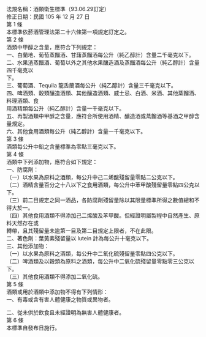 法規名稱：酒類衛生標準（93.06.29訂定）  
修正日期：民國 105 年 12 月 27 日  
第 1 條  
本標準依菸酒管理法第二十六條第一項規定訂定之。  
第 2 條  
酒類中甲醇之含量，應符合下列規定：  
一、白蘭地、葡萄蒸餾酒、甘藷蒸餾酒每公升（純乙醇計）含量二千毫克以下。  
二、水果渣蒸餾酒、葡萄以外之其他水果釀造酒及蒸餾酒每公升（純乙醇計）含量四千毫克以  
下。  
三、葡萄酒、Tequila 龍舌蘭酒每公升（純乙醇計）含量三千毫克以下。  
四、啤酒類、穀類釀造酒類、其他釀造酒類、威士忌、白酒、米酒、其他蒸餾酒、料理酒類、食  
用酒精類每公升（純乙醇計）含量一千毫克以下。  
五、再製酒類中甲醇之含量，應符合所使用酒精、釀造酒或蒸餾酒等基酒之甲醇含量規定。  
六、其他食用酒類每公升（純乙醇計）含量一千毫克以下。  
第 3 條  
酒類每公升中鉛之含量標準為零點三毫克以下。  
第 4 條  
酒類中下列添加物，應符合如下規定：  
一、防腐劑：  
（一）以水果為原料之酒類，每公升中己二烯酸殘留量零點二公克以下。  
（二）酒精含量百分之十八以下之食用酒類，每公升中苯甲酸殘留量零點四公克以下。  
（三）前二目規定之同一酒品，各防腐劑殘留量除以其限量標準所得之數值總和不得大於一。  
（四）其他食用酒類不得添加己二烯酸及苯甲酸。但經證明屬製程中自然產生、原料天然存在或  
轉帶，且其殘留量未逾第一目及第二目規定上限者，不在此限。  
二、著色劑：葉黃素殘留量以 lutein 計為每公升十毫克以下。  
三、其他添加物：  
（一）以水果為原料之酒類，每公升中二氧化硫殘留量零點四公克以下。  
（二）啤酒類及以穀類為原料之酒類，每公升中二氧化硫殘留量零點零三公克以下。  
（三）其他食用酒類不得添加二氧化硫。  
第 5 條  
酒類或用於酒類中添加物不得有下列情形：  
一、有毒或含有害人體健康之物質或異物者。  


二、從未供於飲食且未經證明為無害人體健康者。  
第 6 條  
本標準自發布日施行。  


